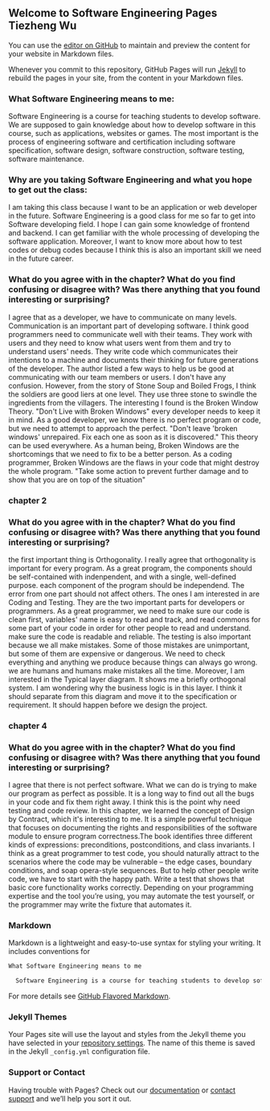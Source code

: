 ## Welcome to Software Engineering Pages Tiezheng Wu

You can use the [editor on GitHub](https://github.com/Aixinjuluo/Aixinjuluo.github.io/edit/master/index.md) to maintain and preview the content for your website in Markdown files.

Whenever you commit to this repository, GitHub Pages will run [Jekyll](https://jekyllrb.com/) to rebuild the pages in your site, from the content in your Markdown files.

### What Software Engineering means to me:

  Software Engineering is a course for teaching students to develop software. We are supposed to gain knowledge about how to develop software in this course, such as applications, websites or games. The most important is the process of engineering software and certification including software specification, software design, software construction, software testing, software maintenance. 


### Why are you taking Software Engineering and what you hope to get out the class:

  I am taking this class because I want to be an application or web developer in the future. Software Engineering is a good class for me so far to get into Software developing field. I hope I can gain some knowledge of frontend and backend. I can get familiar with the whole processing of developing the software application.  Moreover, I want to know more about how to test codes or debug codes because I think this is also an important skill we need in the future career. 

### What do you agree with in the chapter?  What do you find confusing or disagree with?  Was there anything that you found interesting or surprising?

  I agree that as a developer, we have to communicate on many levels. Communication is an important part of developing software. I think good programmers need to communicate well with their teams. They work with users and they need to know what users went from them and try to understand users' needs. They write code which communicates their intentions to a machine and documents their thinking for future generations of the developer. The author listed a few ways to help us be good at communicating with our team members or users. 
  I don't have any confusion. However, from the story of Stone Soup and Boiled Frogs, I think the soldiers are good liers at one level. They use three stone to swindle the ingredients from the villagers. 
  The interesting I found is the Broken Window Theory. "Don't Live with Broken Windows" every developer needs to keep it in mind. As a good developer, we know there is no perfect program or code, but we need to attempt to approach the perfect. "Don't leave 'broken windows' unrepaired. Fix each one as soon as it is discovered." This theory can be used everywhere. As a human being, Broken Windows are the shortcomings that we need to fix to be a better person. As a coding programmer, Broken Windows are the flaws in your code that might destroy the whole program. "Take some action to prevent further damage and to show that you are on top of the situation"

### chapter 2 
### What do you agree with in the chapter?  What do you find confusing or disagree with?  Was there anything that you found interesting or surprising?
  the first important thing is Orthogonality. I really agree that orthogonality is important for every program. As a great program, the components should be self-contained with indenpendent, and with a single, well-defined purpose. each component of the program should be independend. The error from one part should not affect others. 
The ones I am interested in are Coding and Testing. They are the two important parts for developers or programmers. As a great programmer, we need to make sure our code is clean first, variables' name is easy to read and track, and read commons for some part of your code in order for other people to read and understand. make sure the code is readable and reliable. The testing is also important because we all make mistakes. Some of those mistakes are unimportant, but some of them are expensive or dangerous. We need to check everything and anything we produce because things can always go wrong. we are humans and humans make mistakes all the time.
Moreover, I am interested in the Typical layer diagram. It shows me a briefly orthogonal system. I am wondering why the business logic is in this layer. I think it should separate from this diagram and move it to the specification or requirement. It should happen before we design the project. 

### chapter 4
### What do you agree with in the chapter?  What do you find confusing or disagree with?  Was there anything that you found interesting or surprising?
  I agree that there is not perfect software. What we can do is trying to make our program as perfect as possible. It is a long way to find out all the bugs in your code and fix them right away. I think this is the point why need testing and code review. In this chapter, we learned the concept of Design by Contract, which it's interesting to me. It is a simple powerful technique that focuses on documenting the rights and responsibilities of the software module to ensure program correctness.The book identifies three different kinds of expressions: preconditions, postconditions, and class invariants. 
  I think as a great programmer to test code, you should naturally attract to the scenarios where the code may be vulnerable – the edge cases, boundary conditions, and soap opera-style sequences. But to help other people write code, we have to start with the happy path. Write a test that shows that basic core functionality works correctly. Depending on your programming expertise and the tool you’re using, you may automate the test yourself, or the programmer may write the fixture that automates it.


### Markdown

Markdown is a lightweight and easy-to-use syntax for styling your writing. It includes conventions for

```markdown
What Software Engineering means to me

  Software Engineering is a course for teaching students to develop software. We are supposed to gian knowledge about how to develop software in this course, such as applications, websites or games. The most important is the process of engineering software and critification including software specification, software design, software construction, software teasting, software maintenance. 


```

For more details see [GitHub Flavored Markdown](https://guides.github.com/features/mastering-markdown/).

### Jekyll Themes

Your Pages site will use the layout and styles from the Jekyll theme you have selected in your [repository settings](https://github.com/Aixinjuluo/Aixinjuluo.github.io/settings). The name of this theme is saved in the Jekyll `_config.yml` configuration file.

### Support or Contact

Having trouble with Pages? Check out our [documentation](https://help.github.com/categories/github-pages-basics/) or [contact support](https://github.com/contact) and we’ll help you sort it out.
